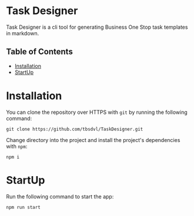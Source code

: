 # Task Designer
Task Designer is a cli tool for generating Business One Stop task templates in markdown.

## Table of Contents
- [Installation](#installation)
- [StartUp](#startUp)

# Installation
You can clone the repository over HTTPS with `git` by running the following command:
```
git clone https://github.com/tbsdvl/TaskDesigner.git
```

Change directory into the project and install the project's dependencies with `npm`:
```
npm i
```

# StartUp
Run the following command to start the app:
```
npm run start
```

